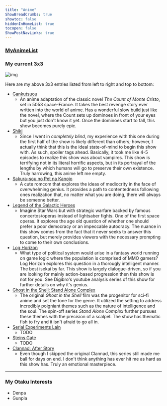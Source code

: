 ```yaml
---
title: "Anime"
ShowBreadCrumbs: true 
showtoc: false 
hiddenInHomeList: true
tocopen: false
ShowPostNavLinks: true
---
```


### [MyAnimeList](https://myanimelist.net/profile/kyrem1)

### My current 3x3
![img](3x3anime.jpg)

Here are my above 3x3 entries listed from left to right and top to bottom:
- [Gankutsuou](https://myanimelist.net/anime/239/Gankutsuou)
    - An anime adaptation of the classic novel *The Count of Monte Cristo*, set in 5053 space-France. It takes the best revenge story ever written into the world of anime. Has a wonderful slow build just like the novel, where the Count sets up dominoes in front of your eyes but you just don't know it yet. Once the dominoes start to fall, this show becomes purely epic.
- [Shiki](https://myanimelist.net/anime/7724/Shiki)
    - Since I went in *completely blind*, my experience with this one during the first half of the show is likely different than others; however, I actually think that this is the ideal state-of-mind to begin this show with. As such, spoiler tags ahead. Basically, it took me like 4-5 episodes to realize this show was about vampires. This show is terrifying not in its literal horrific aspects, but in its portrayal of the lengths by which humans will go to preserve their own existence. Truly harrowing, this anime left me empty.
- [Sakura-sou no Pet na Kanojo](https://myanimelist.net/anime/13759/Sakura-sou_no_Pet_na_Kanojo)
    - A cute romcom that explores the ideas of mediocrity in the face of overwhelming genius. It provides a path to contentedness following ones realization that, no matter what you are doing, there will always be someone better.
- [Legend of the Galactic Heroes](https://myanimelist.net/anime/820/Ginga_Eiyuu_Densetsu)
    - Imagine Star Wars but with strategic warfare backed by famous concertos/operas instead of lightsaber fights. One of the first space operas. It explores the age old question of whether one should prefer a poor democracy or an impeccable autocracy. The nuance in this show comes from the fact that it never seeks to answer this question, but merely provides viewers with the necessary prompting to come to their own conclusions.
- [Log Horizon](https://myanimelist.net/anime/17265/Log_Horizon)
    - What type of political system would arise in a fantasy world running on game logic where the population is comprised of MMO gamers? Log Horizon explores this question in a thorougly intelligent manner. The best isekai by far. This show is largely dialogue-driven, so if you are looking for mainly action-based progression then this show is not for you. See Digibro's youtube analysis series of this show for further details on why it's genius.
- [Ghost in the Shell: Stand Alone Complex](https://myanimelist.net/anime/467/Koukaku_Kidoutai__Stand_Alone_Complex)
    - The original *Ghost in the Shell* film was the progenitor for sci-fi anime and set the tone for the genre. It utilized the setting to address incredibly poigniant themes such as the nature of intelligence and the soul. The spin-off series *Stand Alone Complex* further pursues these themes with the precision of a scalpel. The show has thematic fish to fry and it isn't afraid to go all in.
- [Serial Experiments Lain](https://myanimelist.net/anime/339/Serial_Experiments_Lain)
    - TODO
- [Steins Gate](https://myanimelist.net/anime/9253/Steins_Gate)
    - TODO
- [Clannad: After Story](https://myanimelist.net/anime/4181/Clannad__After_Story)
    - Even though I skipped the original Clannad, this series still made me ball for days on end. I don't think anything has ever hit me as hard as this show has. Truly an emotional masterpiece.
****

### My Otaku Interests

- Denpa
- Gunpla
